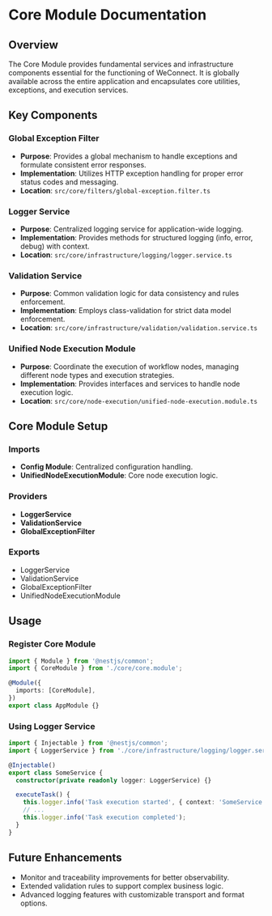 # Core Module Documentation

## Overview

The Core Module provides fundamental services and infrastructure components essential for the functioning of WeConnect. It is globally available across the entire application and encapsulates core utilities, exceptions, and execution services.

## Key Components

### Global Exception Filter
- **Purpose**: Provides a global mechanism to handle exceptions and formulate consistent error responses.
- **Implementation**: Utilizes HTTP exception handling for proper error status codes and messaging.
- **Location**: `src/core/filters/global-exception.filter.ts`

### Logger Service
- **Purpose**: Centralized logging service for application-wide logging.
- **Implementation**: Provides methods for structured logging (info, error, debug) with context.
- **Location**: `src/core/infrastructure/logging/logger.service.ts`

### Validation Service
- **Purpose**: Common validation logic for data consistency and rules enforcement.
- **Implementation**: Employs class-validation for strict data model enforcement.
- **Location**: `src/core/infrastructure/validation/validation.service.ts`

### Unified Node Execution Module
- **Purpose**: Coordinate the execution of workflow nodes, managing different node types and execution strategies.
- **Implementation**: Provides interfaces and services to handle node execution logic.
- **Location**: `src/core/node-execution/unified-node-execution.module.ts`

## Core Module Setup

### Imports
- **Config Module**: Centralized configuration handling.
- **UnifiedNodeExecutionModule**: Core node execution logic.

### Providers
- **LoggerService**
- **ValidationService**
- **GlobalExceptionFilter**

### Exports
- LoggerService
- ValidationService
- GlobalExceptionFilter
- UnifiedNodeExecutionModule

## Usage

### Register Core Module
```typescript
import { Module } from '@nestjs/common';
import { CoreModule } from './core/core.module';

@Module({
  imports: [CoreModule],
})
export class AppModule {}
```

### Using Logger Service
```typescript
import { Injectable } from '@nestjs/common';
import { LoggerService } from './core/infrastructure/logging/logger.service';

@Injectable()
export class SomeService {
  constructor(private readonly logger: LoggerService) {}

  executeTask() {
    this.logger.info('Task execution started', { context: 'SomeService' });
    // ...
    this.logger.info('Task execution completed');
  }
}
```

## Future Enhancements
- Monitor and traceability improvements for better observability.
- Extended validation rules to support complex business logic.
- Advanced logging features with customizable transport and format options.
